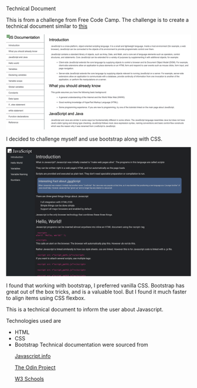 Technical Document

This is from a challenge from Free Code Camp. The challenge is to create a technical document similar to <a href="https://codepen.io/freeCodeCamp/full/NdrKKL">this </a>

<img src="screenshot/FCC_TechnicalDoc.png">

I decided to challenge myself and use bootstrap along with CSS.

<img src="screenshot/TechnicalDoc.png">

I found that working with bootstrap, I preferred vanilla CSS. Bootstrap has great out of the box tricks, and is a valuable tool. But I found it much faster to align items using CSS flexbox.

This is a technical document to inform the user about Javascript.

Technologies used are

- HTML
- CSS
- Bootstrap
  Technical documentation were sourced from <p>
  <a href="https://javascript.info">Javascript.info</a> <p>
  <a href="https://www.theodinproject.com/lessons/fundamentals-part-1">The Odin Project</a> <p>
  <a href="https://www.w3schools.com/js/js_numbers.asp">W3 Schools</a> <p>
